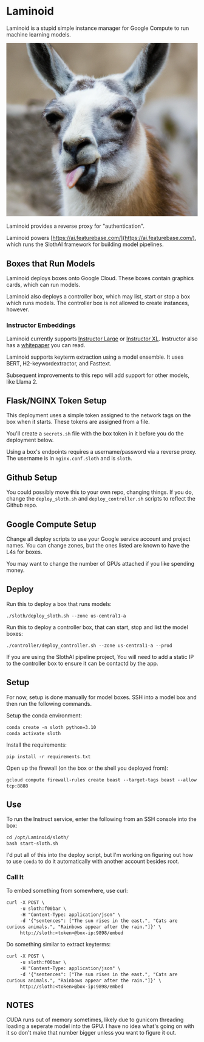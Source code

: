 # Laminoid
Laminoid is a stupid simple instance manager for Google Compute to run machine learning models. 

![llama](https://raw.githubusercontent.com/FeatureBaseDB/Laminoid/main/static/llama2.png)

Laminoid provides a reverse proxy for "authentication".

Laminoid powers [https://ai.featurebase.com/](https://ai.featurebase.com/), which runs the SlothAI framework for building model pipelines.

## Boxes that Run Models
Laminoid deploys boxes onto Google Cloud. These boxes contain graphics cards, which can run models.

Laminoid also deploys a controller box, which may list, start or stop a box which runs models. The controller box is not allowed to create instances, however.

### Instructor Embeddings
Laminoid currently supports [Instructor Large](https://huggingface.co/hkunlp/instructor-large) or [Instructor XL](https://huggingface.co/hkunlp/instructor-xl). Instructor also has a [whitepaper](https://arxiv.org/abs/2212.09741) you can read.

Laminoid supports keyterm extraction using a model ensemble. It uses BERT, H2-keywordextractor, and Fasttext.

Subsequent improvements to this repo will add support for other models, like Llama 2.

## Flask/NGINX Token Setup
This deployment uses a simple token assigned to the network tags on the box when it starts. These tokens are assigned from a file.

You'll create a `secrets.sh` file with the box token in it before you do the deployment below.

Using a box's endpoints requires a username/password via a reverse proxy. The username is in `nginx.conf.sloth` and is `sloth`.

## Github Setup
You could possibly move this to your own repo, changing things. If you do, change the `deploy_sloth.sh` and `deploy_controller.sh` scripts to reflect the Github repo.

## Google Compute Setup
Change all deploy scripts to use your Google service account and project names. You can change zones, but the ones listed are known to have the L4s for boxes.

You may want to change the number of GPUs attached if you like spending money.

## Deploy
Run this to deploy a box that runs models:

```
./sloth/deploy_sloth.sh --zone us-central1-a
```

Run this to deploy a controller box, that can start, stop and list the model boxes:
```
./controller/deploy_controller.sh --zone us-central1-a --prod
```

If you are using the SlothAI pipeline project, You will need to add a static IP to the controller box to ensure it can be contactd by the app.

## Setup
For now, setup is done manually for model boxes. SSH into a model box and then run the following commands.

Setup the conda environment:

```
conda create -n sloth python=3.10
conda activate sloth
```

Install the requirements:

```
pip install -r requirements.txt
```

Open up the firewall (on the box or the shell you deployed from):

```
gcloud compute firewall-rules create beast --target-tags beast --allow tcp:8888
```

## Use
To run the Instruct service, enter the following from an SSH console into the box:

```
cd /opt/Laminoid/sloth/
bash start-sloth.sh
```

I'd put all of this into the deploy script, but I'm working on figuring out how to use `conda` to do it automatically with another account besides root.

### Call It
To embed something from somewhere, use curl:

```
curl -X POST \
     -u sloth:f00bar \
     -H "Content-Type: application/json" \
     -d '{"sentences": ["The sun rises in the east.", "Cats are curious animals.", "Rainbows appear after the rain."]}' \
     http://sloth:<token>@box-ip:9898/embed
```

Do something similar to extract keyterms:

```
curl -X POST \
     -u sloth:f00bar \
     -H "Content-Type: application/json" \
     -d '{"sentences": ["The sun rises in the east.", "Cats are curious animals.", "Rainbows appear after the rain."]}' \
     http://sloth:<token>@box-ip:9898/embed
```

## NOTES
CUDA runs out of memory sometimes, likely due to gunicorn threading loading a seperate model into the GPU. I have no idea what's going on with it so don't make that number bigger unless you want to figure it out.


